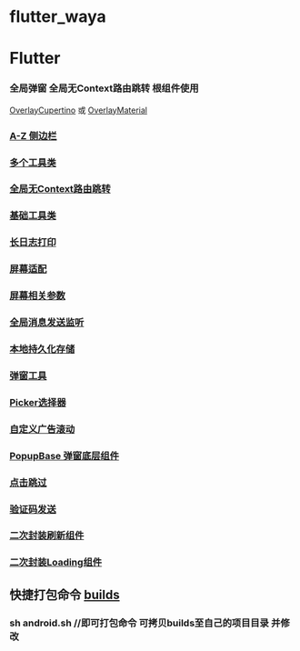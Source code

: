 # flutter_waya

# Flutter 

### 全局弹窗 全局无Context路由跳转 根组件使用 
[OverlayCupertino](lib/src/widgets/overlay/widget/OverlayCupertino.dart) 或 [OverlayMaterial](lib/src/widgets/overlay/widget/OverlayMaterial.dart) 

### [A-Z 侧边栏](lib/src/widgets/a-z)

### [多个工具类](lib/src/tools)

### [全局无Context路由跳转](lib/src/tools/navigator.dart)

### [基础工具类](lib/src/tools/tools.dart)

### [长日志打印](lib/src/tools/log.dart)

### [屏幕适配](lib/src/tools/screen_fit.dart)

### [屏幕相关参数](lib/src/tools/media_query.dart)

### [全局消息发送监听](lib/src/tools/event.dart)

### [本地持久化存储](lib/src/tools/storage.dart)

### [弹窗工具](lib/src/widgets/custom/dialog/alert.dart)

### [Picker选择器](lib/src/widgets/custom/dialog/picker)

### [自定义广告滚动](lib/src/widgets/wheel/auto_scroll_entry.dart)

### [PopupBase 弹窗底层组件](lib/src/widgets/custom/dialog/popup_base.dart)

### [点击跳过](lib/src/widgets/count_down_skip.dart)

### [验证码发送](lib/src/widgets/widgets.dart)

### [二次封装刷新组件](lib/src/widgets/custom/refresh.dart)

### [二次封装Loading组件](lib/src/widgets/custom/dialog/loading.dart)

## 快捷打包命令 [builds](builds)

### sh android.sh  //即可打包命令 可拷贝builds至自己的项目目录 并修改



